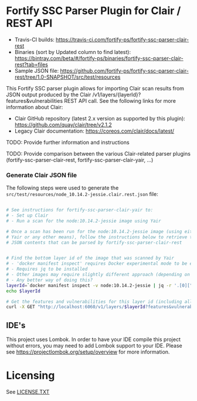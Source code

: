 # Fortify SSC Parser Plugin for Clair / REST API

* Travis-CI builds: https://travis-ci.com/fortify-ps/fortify-ssc-parser-clair-rest
* Binaries (sort by Updated column to find latest): https://bintray.com/beta/#/fortify-ps/binaries/fortify-ssc-parser-clair-rest?tab=files
* Sample JSON file: https://github.com/fortify-ps/fortify-ssc-parser-clair-rest/tree/1.0-SNAPSHOT/src/test/resources

This Fortify SSC parser plugin allows for importing Clair scan results from JSON output produced by the Clair /v1/layers/{layerId}?features&vulnerabilities REST API call. See the following links for more information about Clair:

* Clair GitHub repository (latest 2.x version as supported by this plugin): https://github.com/quay/clair/tree/v2.1.2
* Legacy Clair documentation: https://coreos.com/clair/docs/latest/ 

TODO: Provide further information and instructions

TODO: Provide comparison between the various Clair-related parser plugins (fortify-ssc-parser-clair-rest, fortify-ssc-parser-clair-yair, ...)

### Generate Clair JSON file

The following steps were used to generate the `src/test/resources/node_10.14.2-jessie.clair.rest.json` file:

```bash

# See instructions for fortify-ssc-parser-clair-yair to:
# - Set up Clair
# - Run a scan for the node:10.14.2-jessie image using Yair

# Once a scan has been run for the node:10.14.2-jessie image (using either 
# Yair or any other means), follow the instructions below to retrieve the
# JSON contents that can be parsed by fortify-ssc-parser-clair-rest


# Find the bottom layer id of the image that was scanned by Yair
# - 'docker manifest inspect' requires Docker experimental mode to be enabled
# - Requires jq to be installed
# - Other images may require slightly different approach (depending on manifest version)
# - Any better way of doing this?
layerId=`docker manifest inspect -v node:10.14.2-jessie | jq -r '.[0]["SchemaV2Manifest"]["layers"][-1]["digest"]'`
echo $layerId

# Get the features and vulnerabilities for this layer id (including all parent layers)
curl -X GET "http://localhost:6060/v1/layers/$layerId?features&vulnerabilities" -o  node_10.14.2-jessie.clair.rest.json
```

## IDE's

This project uses Lombok. In order to have your IDE compile this project without errors, 
you may need to add Lombok support to your IDE. Please see https://projectlombok.org/setup/overview 
for more information.


# Licensing

See [LICENSE.TXT](LICENSE.TXT)

